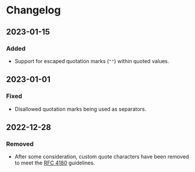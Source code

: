 # Changelog

## 2023-01-15

### Added

- Support for escaped quotation marks (`""`) within quoted values.

## 2023-01-01

### Fixed

- Disallowed quotation marks being used as separators.

## 2022-12-28

### Removed

- After some consideration, custom quote characters have been removed to meet the [RFC 4180](https://www.rfc-editor.org/rfc/rfc4180) guidelines.

